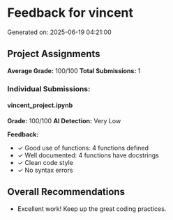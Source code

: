 # Feedback for vincent

Generated on: 2025-06-19 04:21:00

## Project Assignments

**Average Grade:** 100/100
**Total Submissions:** 1

### Individual Submissions:

#### vincent_project.ipynb
**Grade:** 100/100
**AI Detection:** Very Low

**Feedback:**
- ✓ Good use of functions: 4 functions defined
- ✓ Well documented: 4 functions have docstrings
- ✓ Clean code style
- ✓ No syntax errors

## Overall Recommendations

- Excellent work! Keep up the great coding practices.
